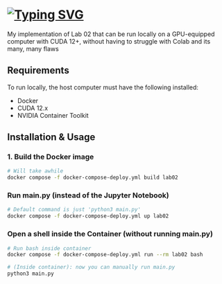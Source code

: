 # [![Typing SVG](https://readme-typing-svg.demolab.com?font=Fira+Code&size=55&pause=1000&color=FFCB05&center=true&width=800&height=100&lines=Lab+02:+Playground+Intro)](https://git.io/typing-svg)

My implementation of Lab 02 that can be run locally on a GPU-equipped computer with CUDA 12+, without having to struggle with Colab and its many, many flaws

## Requirements
To run locally, the host computer must have the following installed:
- Docker
- CUDA 12.x
- NVIDIA Container Toolkit

## Installation & Usage
### 1. Build the Docker image
```bash
# Will take awhile
docker compose -f docker-compose-deploy.yml build lab02
```

### Run main.py (instead of the Jupyter Notebook)

```bash
# Default command is just 'python3 main.py'
docker compose -f docker-compose-deploy.yml up lab02
```

### Open a shell inside the Container (without running main.py)
```bash
# Run bash inside container
docker compose -f docker-compose-deploy.yml run --rm lab02 bash

# (Inside container): now you can manually run main.py
python3 main.py
```